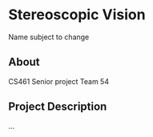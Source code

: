 # Stereoscopic Vision
Name subject to change
## About
CS461 Senior project
Team 54
## Project Description
...
